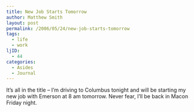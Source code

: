 ```yaml
---
title: New Job Starts Tomorrow
author: Matthew Smith
layout: post
permalink: /2006/05/24/new-job-starts-tomorrow
tags:
  - life
  - work
ljID:
  - 44
categories:
  - Asides
  - Journal
---
```

It&#8217;s all in the title &#8211; I&#8217;m driving to Columbus tonight and will be starting my new job with Emerson at 8 am tomorrow. Never fear, I&#8217;ll be back in Macon Friday night.